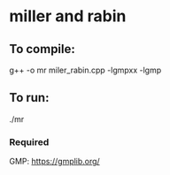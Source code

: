 # miller and rabin

## To compile: 

g++ -o mr miler_rabin.cpp -lgmpxx -lgmp

## To run:

./mr

### Required

GMP: https://gmplib.org/
